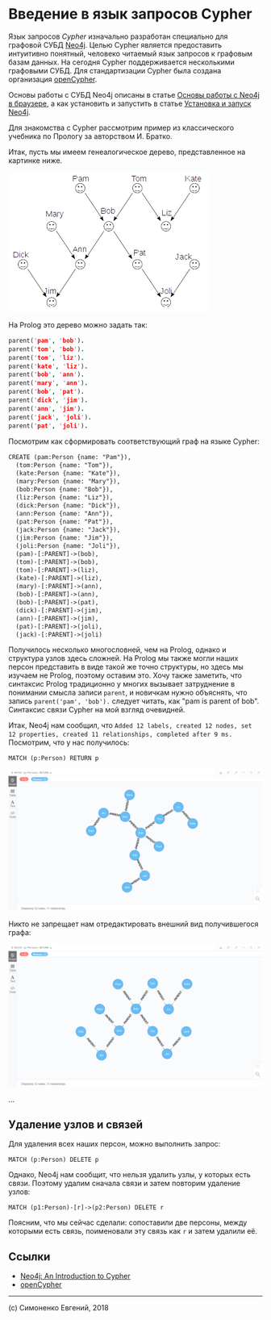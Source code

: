 # Введение в язык запросов Cypher

Язык запросов _Cypher_ изначально разработан специально для графовой СУБД
[Neo4j](https://neo4j.com/). Целью Cypher является предоставить интуитивно
понятный, человеко читаемый язык запросов к графовым базам данных. На сегодня
Cypher поддерживается несколькими графовыми СУБД. Для стандартизации Cypher была
создана организация [openCypher](http://www.opencypher.org/).

Основы работы с СУБД Neo4j описаны в статье
[Основы работы с Neo4j в браузере](./neo4j-basics-with-browser.md), а как
установить и запустить в статье
[Установка и запуск Neo4j](./neo4j-install-and-run.md).

Для знакомства с Cypher рассмотрим пример из классического учебника по Прологу
за авторством И. Братко.

Итак, пусть мы имеем генеалогическое дерево, представленное на картинке ниже.

![Генеалогичкое дерево](./images/family_tree.png)

На Prolog это дерево можно задать так:

``` prolog
parent('pam', 'bob').
parent('tom', 'bob').
parent('tom', 'liz').
parent('kate', 'liz').
parent('bob', 'ann').
parent('mary', 'ann').
parent('bob', 'pat').
parent('dick', 'jim').
parent('ann', 'jim').
parent('jack', 'joli').
parent('pat', 'joli').
```

Посмотрим как сформировать соответствующий граф на языке Cypher:

``` cypher
CREATE (pam:Person {name: "Pam"}),
  (tom:Person {name: "Tom"}),
  (kate:Person {name: "Kate"}),
  (mary:Person {name: "Mary"}),
  (bob:Person {name: "Bob"}),
  (liz:Person {name: "Liz"}),
  (dick:Person {name: "Dick"}),
  (ann:Person {name: "Ann"}),
  (pat:Person {name: "Pat"}),
  (jack:Person {name: "Jack"}),
  (jim:Person {name: "Jim"}),
  (joli:Person {name: "Joli"}),
  (pam)-[:PARENT]->(bob),
  (tom)-[:PARENT]->(bob),
  (tom)-[:PARENT]->(liz),
  (kate)-[:PARENT]->(liz),
  (mary)-[:PARENT]->(ann),
  (bob)-[:PARENT]->(ann),
  (bob)-[:PARENT]->(pat),
  (dick)-[:PARENT]->(jim),
  (ann)-[:PARENT]->(jim),
  (pat)-[:PARENT]->(joli),
  (jack)-[:PARENT]->(joli)
```

Получилось несколько многословней, чем на Prolog, однако и структура узлов здесь
сложней. На Prolog мы также могли наших персон представить в виде такой же
точно структуры, но здесь мы изучаем не Prolog, поэтому оставим это.
Хочу также заметить, что синтаксис Prolog традиционно у многих вызывает
затруднение в понимании смысла записи `parent`, и новичкам нужно объяснять, что
запись `parent('pam', 'bob').` следует читать, как "pam is parent of bob".
Синтаксис связи Cypher на мой взгляд очевидней.

Итак, Neo4j нам сообщил, что
`Added 12 labels, created 12 nodes, set 12 properties, created 11 relationships, completed after 9 ms.`
Посмотрим, что у нас получилось:

``` cypher
MATCH (p:Person) RETURN p
```

![Генеалогичкое дерево в Neo4j](./images/neo4j_family_tree.png)

Никто не запрещает нам отредактировать внешний вид получившегося графа:

![Генеалогичкое дерево в Neo4j, отредактированный вид](./images/neo4j_family_tree_edited_view.png)

...

## Удаление узлов и связей

Для удаления всех наших персон, можно выполнить запрос:

``` cypher
MATCH (p:Person) DELETE p
```

Однако, Neo4j нам сообщит, что нельзя удалить узлы, у которых есть связи.
Поэтому удалим сначала связи и затем повторим удаление узлов:

``` cypher
MATCH (p1:Person)-[r]->(p2:Person) DELETE r
```

Поясним, что мы сейчас сделали: сопоставили две персоны, между которыми есть
связь, поименовали эту связь как `r` и затем удалили её.

## Ссылки

- [Neo4j: An Introduction to Cypher](https://neo4j.com/developer/cypher-query-language/)
- [openCypher](http://www.opencypher.org/)

---

(c) Симоненко Евгений, 2018
